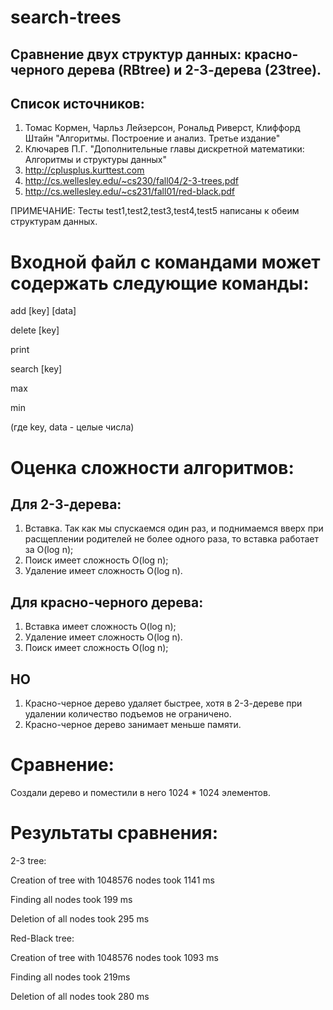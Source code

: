 # search-trees

## Сравнение двух структур данных: красно-черного дерева (RBtree) и 2-3-дерева (23tree).

## Список источников:
1. Томас Кормен, Чарльз Лейзерсон, Рональд Риверст, Клиффорд Штайн "Алгоритмы. Построение и анализ. Третье издание"
2. Ключарев П.Г. "Дополнительные главы дискретной математики: Алгоритмы и структуры данных"
3. http://cplusplus.kurttest.com
4. http://cs.wellesley.edu/~cs230/fall04/2-3-trees.pdf
5. http://cs.wellesley.edu/~cs231/fall01/red-black.pdf



ПРИМЕЧАНИЕ: Тесты test1,test2,test3,test4,test5 написаны к обеим структурам данных.

# Входной файл с командами может содержать следующие команды:

add [key] [data]

delete [key]

print

search [key]

max

min

(где key, data - целые числа)


# Оценка сложности алгоритмов:
## Для 2-3-дерева:
1.	Вставка.
    Так как мы спускаемся один раз, и поднимаемся вверх при расщеплении родителей не более одного раза, то вставка работает за O(log n);
2.	Поиск имеет сложность O(log n);
3.	Удаление имеет сложность O(log n).

## Для красно-черного дерева:
1.	Вставка имеет сложность O(log n);
2.	Удаление имеет сложность O(log n).
3.	Поиск имеет сложность O(log n);

## НО

1.	Красно-черное дерево удаляет быстрее, хотя в 2-3-дереве при удалении количество подъемов не ограничено.
2.	Красно-черное дерево занимает меньше памяти.

# Сравнение:

Создали дерево и поместили в него 1024 * 1024 элементов. 

# Результаты сравнения:

2-3 tree:

Creation of tree with 1048576 nodes took 1141 ms

Finding all nodes took 199 ms

Deletion of all nodes took 295 ms

Red-Black tree:

Creation of tree with 1048576 nodes took 1093 ms

Finding all nodes took 219ms

Deletion of all nodes took 280 ms
